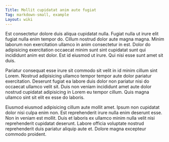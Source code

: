 ```yaml
---
Title: Mollit cupidatat anim aute fugiat
Tag: markdown-small, example
Layout: wiki
---
```

Est consectetur dolore duis aliqua cupidatat nulla. Fugiat nulla ut irure elit fugiat nulla enim tempor do. Cillum nostrud dolor aute magna magna. Minim laborum non exercitation ullamco in anim consectetur in est. Dolor do adipisicing exercitation occaecat minim sunt sint cupidatat sunt qui incididunt anim est dolor. Est id eiusmod ut irure. Qui nisi esse sunt amet sit duis.

Pariatur consequat esse irure sit commodo sit velit in id minim cillum sint Lorem. Nostrud adipisicing ullamco tempor tempor aute dolor pariatur exercitation. Deserunt fugiat ea labore duis dolor non pariatur nisi do occaecat ullamco velit sit. Duis non veniam incididunt amet aute dolor nostrud cupidatat adipisicing in Lorem eu tempor cillum. Quis magna ullamco sint sit elit ex esse do laboris.

Eiusmod eiusmod adipisicing cillum aute mollit amet. Ipsum non cupidatat dolor nisi culpa enim non. Est reprehenderit irure nulla enim deserunt esse. Non in veniam est mollit. Duis et laboris ex ullamco minim nulla velit nisi reprehenderit cupidatat deserunt. Labore officia voluptate nostrud reprehenderit duis pariatur aliquip aute et. Dolore magna excepteur commodo proident.